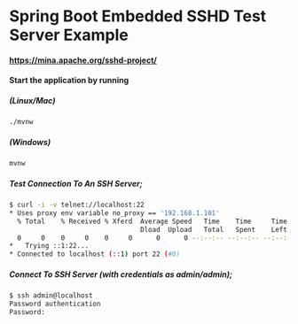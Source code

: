 # Spring Boot Embedded SSHD Test Server Example

#### https://mina.apache.org/sshd-project/

#### Start the application by running 

##### (Linux/Mac)

```sh
./mvnw 
```

##### (Windows)

```sh
mvnw 
```

##### Test Connection To An SSH Server;

```sh
$ curl -i -v telnet://localhost:22
* Uses proxy env variable no_proxy == '192.168.1.101'
  % Total    % Received % Xferd  Average Speed   Time    Time     Time  Current
                                 Dload  Upload   Total   Spent    Left  Speed
  0     0    0     0    0     0      0      0 --:--:-- --:--:-- --:--:--     0SSH-2.0-APACHE-SSHD-2.4.0
*   Trying ::1:22...
* Connected to localhost (::1) port 22 (#0)
```

##### Connect To SSH Server (with credentials as admin/admin);

```sh
$ ssh admin@localhost
Password authentication
Password:

```

